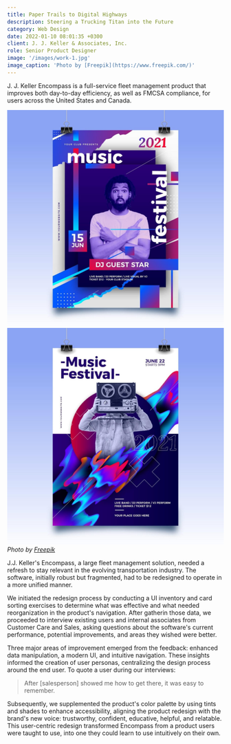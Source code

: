 ```yaml
---
title: Paper Trails to Digital Highways
description: Steering a Trucking Titan into the Future
category: Web Design
date: 2022-01-10 08:01:35 +0300
client: J. J. Keller & Associates, Inc.
role: Senior Product Designer
image: '/images/work-1.jpg'
image_caption: 'Photo by [Freepik](https://www.freepik.com/)'
---
```


J. J. Keller Encompass is a full-service fleet management product that improves both day-to-day efficiency, as well as FMCSA compliance, for users across the United States and Canada.

<div class="gallery-box">
  <div class="gallery">
    <img src="/images/work-1-2.jpg" loading="lazy" alt="Project">
    <img src="/images/work-1-3.jpg" loading="lazy" alt="Project">
  </div>
  <em>Photo by <a href="https://www.freepik.com/" target="_blank">Freepik</a></em>
</div>

J.J. Keller's Encompass, a large fleet management solution, needed a refresh to stay relevant in the evolving transportation industry. The software, initially robust but fragmented, had to be redesigned to operate in a more unified manner.

We initiated the redesign process by conducting a UI inventory and card sorting exercises to determine what was effective and what needed reorganization in the product's navigation. After gatherin those data, we proceeded to interview existing users and internal associates from Customer Care and Sales, asking questions about the software's current performance, potential improvements, and areas they wished were better.

Three major areas of improvement emerged from the feedback: enhanced data manipulation, a modern UI, and intuitive navigation. These insights informed the creation of user personas, centralizing the design process around the end user. To quote a user during our interviews:

> After &#91;salesperson&#93; showed me how to get there, it was easy to remember.

Subsequently, we supplemented the product's color palette by using tints and shades to enhance accessibility, aligning the product redesign with the brand's new voice: trustworthy, confident, educative, helpful, and relatable. This user-centric redesign transformed Encompass from a product users were taught to use, into one they could learn to use intuitively on their own.